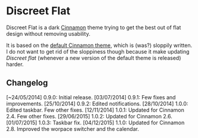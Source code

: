 # Discreet Flat

Discreet Flat is a dark [Cinnamon](https://github.com/linuxmint/Cinnamon) theme trying to get the best out of flat design without removing usability.

It is based on the [default Cinnamon theme](https://github.com/linuxmint/cinnamon-themes/blob/master/usr/share/themes/Linux%20Mint/cinnamon/cinnamon.css), which is (was?) sloppily written. I do not want to get rid of the sloppiness though because it make updating *Discreet flat* (whenever a new version of the default theme is released) harder.

## Changelog

[~24/05/2014] 0.9.0: Initial release.
[03/07/2014] 0.9.1: Few fixes and improvements.
[25/10/2014] 0.9.2: Edited notifications.
[28/10/2014] 1.0.0: Edited taskbar. Few other fixes.
[12/11/2014] 1.0.1: Updated for Cinnamon 2.4. Few other fixes.
[29/06/2015] 1.0.2: Updated for Cinnamon 2.6.
[01/07/2015] 1.0.3: Taskbar fix.
[04/12/2015] 1.1.0: Updated for Cinnamon 2.8. Improved the worpace switcher and the calendar.
